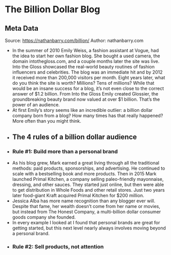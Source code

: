 # The Billion Dollar Blog

## Meta Data

Source:  https://nathanbarry.com/billion/ 
Author: nathanbarry.com

- In the summer of 2010 Emily Weiss, a fashion assistant at Vogue, had the idea to start her own fashion blog. She bought a used camera, the domain intothegloss.com, and a couple months later the site was live. Into the Gloss showcased the real-world beauty routines of fashion influencers and celebrities. The blog was an immediate hit and by 2012 it received more than 200,000 visitors per month. 
  Eight years later, what do you think the site is worth? Millions? Tens of millions? While that would be an insane success for a blog, it’s not even close to the correct answer of $1.2 billion. 
  From Into the Gloss Emily created Glossier, the groundbreaking beauty brand now valued at over $1 billion. That’s the power of an audience.
- At first Emily’s story seems like an incredible outlier: a billion dollar company born from a blog? How many times has that really happened? More often than you might think.
- ## The 4 rules of a billion dollar audience
- ### Rule #1: Build more than a personal brand
- As his blog grew, Mark earned a great living through all the traditional methods: paid products, sponsorships, and advertising. He continued to scale with a bestselling book and more products.
  Then in 2015 Mark launched Primal Kitchen, a company selling paleo-friendly mayonnaise, dressing, and other sauces. They started just online, but then were able to get distribution in Whole Foods and other retail stores. Just two years later food-giant Kraft acquired Primal Kitchen for $200 million.
- Jessica Alba has more name recognition than any blogger ever will. Despite that fame, her wealth doesn’t come from her name or movies, but instead from The Honest Company, a multi-billion dollar consumer goods company she founded.
- In every example I looked at I found that personal brands are great for getting started, but this next level nearly always involves moving beyond a personal brand.
- ### Rule #2: Sell products, not attention
